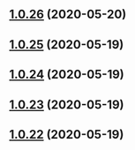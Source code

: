 ## [1.0.26](https://github.com/Path-Check/covid-safe-paths/compare/1.0.25...1.0.26) (2020-05-20)



## [1.0.25](https://github.com/Path-Check/covid-safe-paths/compare/1.0.24...1.0.25) (2020-05-19)



## [1.0.24](https://github.com/Path-Check/covid-safe-paths/compare/1.0.23...1.0.24) (2020-05-19)



## [1.0.23](https://github.com/Path-Check/covid-safe-paths/compare/1.0.22...1.0.23) (2020-05-19)



## [1.0.22](https://github.com/Path-Check/covid-safe-paths/compare/1.0.21...1.0.22) (2020-05-19)



